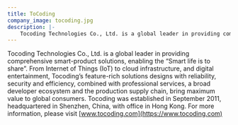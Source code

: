 ```yaml
---
title: ToCoding
company_image: tocoding.jpg
description: |-
    Tocoding Technologies Co., Ltd. is a global leader in providing comprehensive smart-product solutions, enabling the “Smart life is to share”.
---
```

Tocoding Technologies Co., Ltd. is a global leader in providing comprehensive smart-product solutions, enabling the “Smart life is to share”. From Internet of Things (IoT) to cloud infrastructure, and digital entertainment, Tocoding’s feature-rich solutions designs with reliability, security and efficiency, combined with professional services, a broad developer ecosystem and the production supply chain, bring maximum value to global consumers. Tocoding was established in September 2011, headquartered in Shenzhen, China, with office in Hong Kong. For more information, please visit [www.tocoding.com](https://www.tocoding.com)
